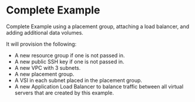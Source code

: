 # Complete Example

Complete Example using a placement group, attaching a load balancer, and adding additional data volumes.

It will provision the following:

- A new resource group if one is not passed in.
- A new public SSH key if one is not passed in.
- A new VPC with 3 subnets.
- A new placement group.
- A VSI in each subnet placed in the placement group.
- A new Application Load Balancer to balance traffic between all virtual servers that are created by this example.
